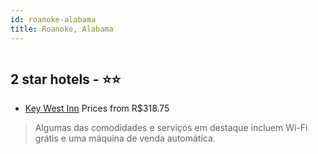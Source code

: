```yaml
---
id: roanoke-alabama
title: Roanoke, Alabama
---
```


<center><img src="https://i.travelapi.com/hotels/1000000/10000/6200/6146/b9bb3f63_z.jpg" alt="" /></center>


##  2 star hotels - ⭐️⭐️

-    [Key West Inn](https://www.hurb.com/br/aud/https://www.hurb.com/br/hotels/roanoke/key-west-inn-HT-I4YC?cmp=18055) Prices from R$318.75
   > Algumas das comodidades e serviços em destaque incluem Wi-Fi grátis e uma máquina de venda automática.
